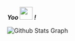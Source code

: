 
***Yoo <img src="https://media.giphy.com/media/hvRJCLFzcasrR4ia7z/giphy.gif" width="30"> !***

![ Github Stats Graph](https://github-profile-summary-cards.vercel.app/api/cards/profile-details?username=9bany&theme=default&hide_border=true)

